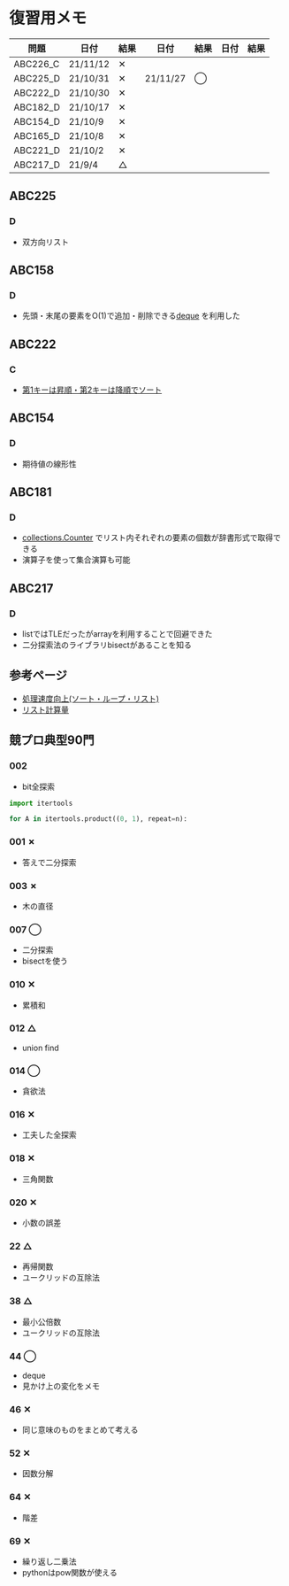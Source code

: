 # 復習用メモ

|  問題  |  日付  |  結果  |  日付  |  結果  |  日付  |  結果  |
| ---- | ---- | ---- | ---- | ---- | ---- | ---- |
|  ABC226_C  |  21/11/12  | ✕ |
|  ABC225_D  |  21/10/31  | ✕ | 21/11/27 | ◯ |
|  ABC222_D  |  21/10/30  | ✕ |
|  ABC182_D  |  21/10/17  | ✕ |
|  ABC154_D  |  21/10/9  | ✕ |
|  ABC165_D  |  21/10/8  | ✕ |
|  ABC221_D  |  21/10/2  | ✕ |
|  ABC217_D  |  21/9/4  | △ |

## ABC225
### D
- 双方向リスト

## ABC158
### D
- 先頭・末尾の要素をO(1)で追加・削除できる[deque](https://note.nkmk.me/python-collections-deque/) を利用した

## ABC222
### C
- [第1キーは昇順・第2キーは降順でソート](https://pashango-p.hatenadiary.org/entry/20090614/1244984058)

## ABC154
### D
- 期待値の線形性

## ABC181
### D
- [collections.Counter](https://www.headboost.jp/python-counter/) でリスト内それぞれの要素の個数が辞書形式で取得できる
- 演算子を使って集合演算も可能

## ABC217
### D
- listではTLEだったがarrayを利用することで回避できた
- 二分探索法のライブラリbisectがあることを知る

## 参考ページ
- [処理速度向上(ソート・ループ・リスト)](https://www.kumilog.net/entry/python-speed-comp)
- [リスト計算量](https://qiita.com/Hironsan/items/68161ee16b1c9d7b25fb)


## 競プロ典型90門
### 002
- bit全探索
```python
import itertools

for A in itertools.product((0, 1), repeat=n):
```

### 001 ✗
- 答えで二分探索

### 003 ✗
- 木の直径

### 007 ◯
- 二分探索
- bisectを使う

### 010 ✕
- 累積和

### 012 △
- union find

### 014 ◯
- 貪欲法

### 016 ✕
- 工夫した全探索

### 018 ✕
- 三角関数

### 020 ✕
- 小数の誤差

### 22 △
- 再帰関数
- ユークリッドの互除法

### 38 △
- 最小公倍数
- ユークリッドの互除法

### 44 ◯
- deque
- 見かけ上の変化をメモ

### 46 ✕
- 同じ意味のものをまとめて考える

### 52 ✕
- 因数分解

### 64 ✕
- 階差

### 69 ✕
- 繰り返し二乗法
 - pythonはpow関数が使える
